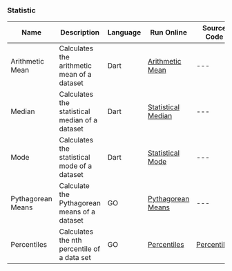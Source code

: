 ### Statistic
| Name | Description | Language | Run Online | Source Code|   
| --- | --- | --- | --- | --- |     
| Arithmetic Mean |Calculates the arithmetic mean of a dataset|Dart|[Arithmetic Mean](http://tpcg.io/ZLH0SC)|--- |     
| Median |Calculates the statistical median of a dataset|Dart|[Statistical Median](http://tpcg.io/5L2GTE)|--- |     
| Mode |Calculates the statistical mode of a dataset|Dart|[Statistical Mode](http://tpcg.io/0HP1SZ)|--- |       
| Pythagorean Means |Calculate the Pythagorean means of a dataset|GO|[Pythagorean Means](https://go.dev/play/p/BlihwbREtko)|--- |     
| Percentiles |Calculates the nth percentile of a data set|GO|[Percentiles](https://go.dev/play/p/UDNL1hsjDfg)|[Percentiles](https://gist.github.com/JoseCintra/5bd39ef007284ca8208c5145b3280570)|      

